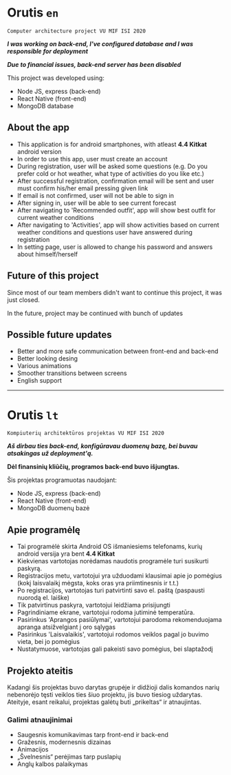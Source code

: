 # Orutis `en`

`Computer architecture project VU MIF ISI 2020`

***I was working on back-end, I've configured database and I was responsible for deployment***

***Due to financial issues, back-end server has been disabled***

This project was developed using:
  - Node JS, express (back-end)
  - React Native (front-end)
  - MongoDB database
  
## About the app
  
  - This application is for android smartphones, with atleast **4.4 Kitkat** android version
  - In order to use this app, user must create an account
  - During registration, user will be asked some questions (e.g. Do you prefer cold or hot weather, what type of activities do you like etc.)
  - After successful registration, confirmation email will be sent and user must confirm his/her email pressing given link
  - If email is not confirmed, user will not be able to sign in
  - After signing in, user will be able to see current forecast
  - After navigating to 'Recommended outfit', app will show best outfit for current weather conditions
  - After navigating to 'Activities', app will show activities based on current weather conditions and questions user have answered during registration
  - In setting page, user is allowed to change his password and answers about himself/herself
  
## Future of this project

Since most of our team members didn't want to continue this project, it was just closed.

In the future, project may be continued with bunch of updates

## Possible future updates

  - Better and more safe communication between front-end and back-end
  - Better looking desing
  - Various animations
  - Smoother transitions between screens
  - English support
  
-------------------------------------------------------------------------------------------------------

# Orutis `lt`

`Kompiuterių architektūros projektas VU MIF ISI 2020`

***Aš dirbau ties back-end, konfigūravau duomenų bazę, bei buvau atsakingas už deployment'ą.***

**Dėl finansinių kliūčių, programos back-end buvo išjungtas.**

Šis projektas programuotas naudojant:

* Node JS, express (back-end)
* React Native (front-end)
* MongoDB duomenų bazė

## Apie programėlę

- Tai programėlė skirta Android OS išmaniesiems telefonams, kurių android versija yra bent **4.4 Kitkat**
- Kiekvienas vartotojas norėdamas naudotis programėle turi susikurti paskyrą.
- Registracijos metu, vartotojui yra užduodami klausimai apie jo pomėgius (kokį laisvalaikį mėgsta, koks oras yra priimtinesnis ir t.t.)
- Po registracijos, vartotojas turi patvirtinti savo el. paštą (paspausti nuorodą el. laiške)
- Tik patvirtinus paskyra, vartotojui leidžiama prisijungti
- Pagrindiniame ekrane, vartotojui rodoma jutiminė temperatūra. 
- Pasirinkus 'Aprangos pasiūlymai', vartotojui parodoma rekomenduojama apranga atsižvelgiant į oro sąlygas
- Pasirinkus 'Laisvalaikis', vartotojui rodomos veiklos pagal jo buvimo vieta, bei jo pomėgius
- Nustatymuose, vartotojas gali pakeisti savo pomėgius, bei slaptažodį

## Projekto ateitis

Kadangi šis projektas buvo darytas grupėje ir didžioji dalis komandos narių nebenorėjo tęsti veiklos ties šiuo projektu, jis buvo tiesiog uždarytas.
Ateityje, esant reikalui, projektas galėtų buti „prikeltas“ ir atnaujintas.

### Galimi atnaujinimai

- Saugesnis komunikavimas tarp front-end ir back-end
- Gražesnis, modernesnis dizainas
- Animacijos
- „Švelnesnis“ perėjimas tarp puslapių 
- Anglų kalbos palaikymas
